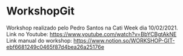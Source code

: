 # WorkshopGit
Workshop realizado pelo Pedro Santos na Cati Week dia 10/02/2021.  
Link no Youtube: https://www.youtube.com/watch?v=BbYCBgtAkNE  
Link manual do workshop: https://www.notion.so/WORKSHOP-GIT-ebf6681249c0465f87d4bea26a25176e
